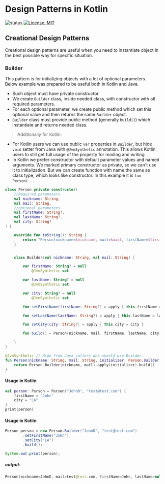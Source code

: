 # Design Patterns in Kotlin
![status](https://img.shields.io/badge/status-WorkInProgress-green)
[![License: MIT](https://img.shields.io/badge/License-MIT-blue.svg)](https://github.com/AdrianKuta/Design-Patterns-Kotlin/blob/master/LICENSE)

## Creational Design Patterns

Creational design patterns are useful when you need to instantiate object in the best possible way for specific situation.

### Builder

This pattern is for initializing objects with a lot of optional parameters.
Below example was prepared to be useful both in Kotlin and Java.
- Such object must have private constructor.
- We create `Builder` class, inside needed class, with constructor with all required parameters.
- For each optional parameter, we create public method which set this optional value and then returns the same `Builder` object.
- `Builder` class must provide public method (generally `build()`) which instantiate and returns needed class.
> Additionally for Kotlin:
- For Kotlin users we can use public `var` properties in `Builder`, but hide `void` setter from Java with `@JvmSynthetic` annotation.
This allows Kotlin users to still get full usage of the property for reading and writing
- In Kotlin we prefer constructor with default parameter values and named arguments. We marked primary constructor as private, so we can't use it to initialization.
But we can create function with name the same as class type, which looks like constructor. In this example it is `fun Person(...`.
```kotlin
class Person private constructor(
    //Required parameters
    val nickname: String,
    val mail: String,
    //optional parameters
    val firstName: String?,
    val lastName: String?,
    val city: String?
) {

    override fun toString(): String {
        return "Person(nickname=$nickname, mail=$mail, firstName=$firstName, lastName=$lastName, city=$city)"
    }


    class Builder(val nickname: String, val mail: String) {

        var firstName: String? = null
            @JvmSynthetic set

        var lastName: String? = null
            @JvmSynthetic set

        var city: String? = null
            @JvmSynthetic set

        fun setFirstName(firstName: String?) = apply { this.firstName = firstName }

        fun setLastName(lastName: String?) = apply { this.lastName = lastName }

        fun setCity(city: String?) = apply { this.city = city }

        fun build() = Person(nickname, mail, firstName, lastName, city)

    }
}

@JvmSynthetic // Hide from Java callers who should use Builder.
fun Person(nickname: String, mail: String, initializer: Person.Builder.() -> Unit): Person {
    return Person.Builder(nickname, mail).apply(initializer).build()
}
```

#### Usage in Kotlin

```kotlin
val person: Person = Person("JohnD", "test@test.com") {
    firstName = "John"
    city = "LA"
}
print(person)
```

#### Usage in Kotlin

```java
Person person = new Person.Builder("JohnD", "test@test.com")
        .setFirstName("John")
        .setCity("LA")
        .build();

System.out.print(person);
```

##### output:
```kotlin
Person(nickname=JohnD, mail=test@test.com, firstName=John, lastName=null, city=LA)
```